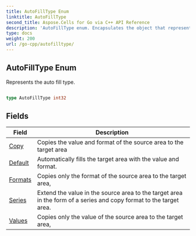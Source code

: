 ```yaml
---
title: AutoFillType Enum 
linktitle: AutoFillType
second_title: Aspose.Cells for Go via C++ API Reference
description: 'AutoFillType enum. Encapsulates the object that represents autofilltype in Go.'
type: docs
weight: 200
url: /go-cpp/autofilltype/
---
```


## AutoFillType Enum

Represents the auto fill type.

```go

type AutoFillType int32


```

## Fields

| Field | Description |
| --- | --- |
|[Copy](./copy/) | Copies the value and format of the source area to the target area | 
|[Default](./default/) | Automatically fills the target area with the value and format. | 
|[Formats](./formats/) | Copies only the format of the source area to the target area, | 
|[Series](./series/) | Extend the value in the source area to the target area in the form of a series and copy format to the target area. | 
|[Values](./values/) | Copies only the value of the source area to the target area, | 
